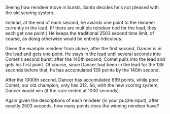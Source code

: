 Seeing how reindeer move in bursts, Santa decides he's not
pleased with the old scoring system.

Instead, at the end of each second, he awards one point to
the reindeer currently in the lead. (If there are multiple
reindeer tied for the lead, they each get one point.) He
keeps the traditional 2503 second time limit, of course, as
doing otherwise would be entirely ridiculous.

Given the example reindeer from above, after the first
second, Dancer is in the lead and gets one point. He stays
in the lead until several seconds into Comet's second burst:
after the 140th second, Comet pulls into the lead and gets
his first point. Of course, since Dancer had been in the
lead for the 139 seconds before that, he has accumulated 139
points by the 140th second.

After the 1000th second, Dancer has accumulated 689 points,
while poor Comet, our old champion, only has 312. So, with
the new scoring system, Dancer would win (if the race ended
at 1000 seconds).

Again given the descriptions of each reindeer (in your
puzzle input), after exactly 2503 seconds, how many points
does the winning reindeer have?

